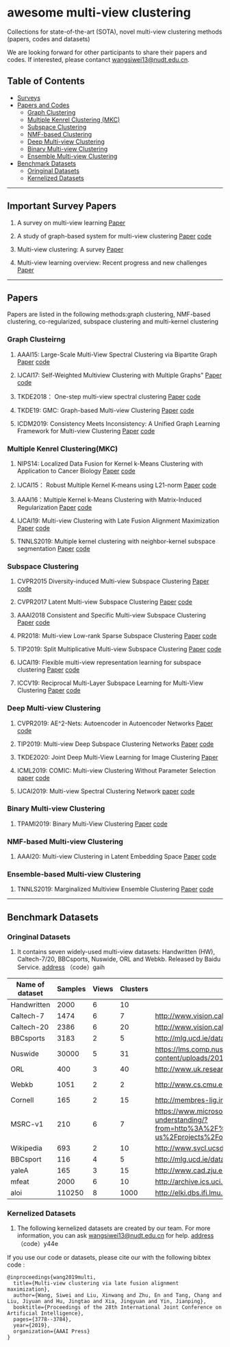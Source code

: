 # awesome multi-view clustering
Collections for state-of-the-art (SOTA), novel multi-view clustering methods (papers, codes and datasets)

We are looking forward for other participants to share their papers and codes. If interested, please contanct <wangsiwei13@nudt.edu.cn>.

##  Table of Contents
- [Surveys](#jump1) 
- [Papers and Codes](#jump2)
    - [Graph Clustering](#jump21)
    - [Multiple Kenrel Clustering (MKC)](#jump22)
    - [Subspace Clustering](#jump23)
    - [NMF-based Clustering](#jump26)
    - [Deep Multi-view Clustering](#jump24)
    - [Binary Multi-view Clustering](#jump25)
    - [Ensemble Multi-view Clustering](#jump27)
- [Benchmark Datasets](#jump3)
    - [Oringinal Datasets](#jump31)
    - [Kernelized Datasets](#jump32)

---

##  <span id="jump1">Important Survey Papers </span>
1. A survey on multi-view learning [Paper](https://arxiv.org/pdf/1304.5634)

1. A study of graph-based system for multi-view clustering [Paper](https://www.researchgate.net/profile/Hao_Wang250/publication/328573967_A_study_of_graph-based_system_for_multi-view_clustering/links/5cbff7e5299bf120977adaa6/A-study-of-graph-based-system-for-multi-view-clustering.pdf) [code](https://github.com/cswanghao/gbs)

1. Multi-view clustering: A survey [Paper](https://ieeexplore.ieee.org/iel7/8254253/8336843/08336846.pdf)

1. Multi-view learning overview: Recent progress and new challenges [Paper](https://www.researchgate.net/profile/Shiliang_Sun2/publication/314251895_Multi-view_Learning_Overview_Recent_Progress_and_New_Challenges/links/5def9d8f92851c836470978c/Multi-view-Learning-Overview-Recent-Progress-and-New-Challenges.pdf)

---

## <span id="jump2">Papers </span>
Papers are listed in the following methods:graph clustering, NMF-based clustering, co-regularized, subspace clustering and multi-kernel clustering

### <span id="jump21">Graph Clusteirng</span> 
1. AAAI15: Large-Scale Multi-View Spectral Clustering via Bipartite Graph [Paper](https://www.aaai.org/ocs/index.php/AAAI/AAAI15/paper/download/9641/9937) [code](https://github.com/zzz123xyz/MVSC)

1. IJCAI17: Self-Weighted Multiview Clustering with Multiple Graphs" [Paper](https://www.ijcai.org/Proceedings/2017/0357.pdf) [code](https://github.com/kylejingli/SwMC-IJCAI17)

1. TKDE2018： One-step multi-view spectral clustering [Paper](https://ieeexplore.ieee.org/abstract/document/8478288/) [code](https://pan.baidu.com/s/1eFiB87O0LBkJS8ZRSybNfQ)

1. TKDE19: GMC: Graph-based Multi-view Clustering [Paper](https://ieeexplore.ieee.org/abstract/document/8662703) [code](https://github.com/cshaowang/gmc)

1. ICDM2019: Consistency Meets Inconsistency: A Unified Graph Learning Framework for Multi-view Clustering [Paper](https://www.researchgate.net/profile/Dong_Huang9/publication/335857675_Consistency_Meets_Inconsistency_A_Unified_Graph_Learning_Framework_for_Multi-view_Clustering/links/5d809ca7458515fca16e3776/Consistency-Meets-Inconsistency-A-Unified-Graph-Learning-Framework-for-Multi-view-Clustering.pdf) [code](https://github.com/youweiliang/ConsistentGraphLearning)


### <span id="jump22">Multiple Kenrel Clustering(MKC)</span> 
1. NIPS14: Localized Data Fusion for Kernel k-Means Clustering with Application to Cancer Biology [Paper](https://papers.nips.cc/paper/5236-localized-data-fusion-for-kernel-k-means-clustering-with-application-to-cancer-biology.pdf) [code](https://github.com/mehmetgonen/lmkkmeans)

1. IJCAI15： Robust Multiple Kernel K-means using L21-norm [Paper](https://www.aaai.org/ocs/index.php/IJCAI/IJCAI15/paper/download/11332/11224) [code](https://github.com/csliangdu/RMKKM)

1. AAAI16：Multiple Kernel k-Means Clustering with Matrix-Induced Regularization [Paper](https://www.aaai.org/ocs/index.php/AAAI/AAAI16/paper/viewPDFInterstitial/12115/11819) [code](https://github.com/wangsiwei2010/Multiple-Kernel-k-Means-Clustering-with-Matrix-Induced-Regularization)

1. IJCAI19:  Multi-view Clustering with Late Fusion Alignment Maximization [Paper](https://www.ijcai.org/proceedings/2019/0524.pdf) [code](https://github.com/wangsiwei2010/latefusionalignment)

1. TNNLS2019:  Multiple kernel clustering with neighbor-kernel subspace segmentation [Paper](https://ieeexplore.ieee.org/document/8750871) [code](https://github.com/SihangZhou/Demo-of-Multiple-Kernel-Clustering-with-Neighbor-Kernel-Subspace-Segmentation)

### <span id="jump23">Subspace Clustering</span> 
1. CVPR2015 Diversity-induced Multi-view Subspace Clustering [Paper](https://www.zpascal.net/cvpr2015/Cao_Diversity-Induced_Multi-View_Subspace_2015_CVPR_paper.pdf) [code](http://cic.tju.edu.cn/faculty/zhangchangqing/code/DiMSC.rar)

1. CVPR2017 Latent Multi-view Subspace Clustering [Paper](http://cic.tju.edu.cn/faculty/zhangchangqing/pub/Zhang_Latent_Multi-View_Subspace_CVPR_2017_paper.pdf) [code](http://cic.tju.edu.cn/faculty/zhangchangqing/code/LMSC_CVPR2017_Zhang.rar)

1. AAAI2018 Consistent and Specific Multi-view Subspace Clustering [Paper](https://github.com/XIAOCHUN-CAS/Academic-Publications/blob/master/Conference/2018_AAAI_Luo.pdf) [code](https://github.com/XIAOCHUN-CAS/Consistent-and-Specific-Multi-View-Subspace-Clustering)

1. PR2018: Multi-view Low-rank Sparse Subspace Clustering [Paper](https://arxiv.org/abs/1708.08732) [code](https://github.com/wangsiwei2010/Multi-view-LRSSC)

1. TIP2019: Split Multiplicative Multi-view Subspace Clustering [Paper](https://www.researchgate.net/publication/333007034_Split_Multiplicative_Multi-view_Subspace_Clustering) [code](https://github.com/joshuaas/SM2SC)

1. IJCAI19: Flexible multi-view representation learning for subspace clustering [Paper](https://www.ijcai.org/Proceedings/2019/0404.pdf) [code](https://github.com/lslrh/FMR)

1. ICCV19: Reciprocal Multi-Layer Subspace Learning for Multi-View Clustering [Paper](http://openaccess.thecvf.com/content_ICCV_2019/papers/Li_Reciprocal_Multi-Layer_Subspace_Learning_for_Multi-View_Clustering_ICCV_2019_paper.pdf) [code](https://github.com/lslrh/RMSL)


### <span id="jump24">Deep Multi-view Clustering</span> 
1. CVPR2019:  AE^2-Nets: Autoencoder in Autoencoder Networks [Paper](http://cic.tju.edu.cn/faculty/zhangchangqing/pub/AE2_Nets.pdf) [code](https://github.com/willow617/AE2-Nets)

1. TIP2019: Multi-view Deep Subspace Clustering Networks [Paper](https://arxiv.org/abs/1908.01978) [code](https://github.com/huybery/MvDSCN)
1. TKDE2020: Joint Deep Multi-View Learning for Image Clustering [Paper](https://ieeexplore.ieee.org/abstract/document/8999493/)
2. ICML2019: COMIC: Multi-view Clustering Without Parameter Selection [paper](http://proceedings.mlr.press/v97/peng19a/peng19a.pdf) [code](https://github.com/limit-scu/2019-ICML-COMIC)
3. IJCAI2019: Multi-view Spectral Clustering Network [paper](https://www.ijcai.org/Proceedings/2019/0356.pdf) [code](https://github.com/limit-scu/2019-IJCAI-MvSCN)


### <span id="jump25">Binary Multi-view Clustering</span> 
1. TPAMI2019: Binary Multi-View Clustering [Paper](http://cfm.uestc.edu.cn/~fshen/TPAMI-BMVC_Final.pdf) [code](https://github.com/DarrenZZhang/BMVC)


### <span id="jump26">NMF-based Multi-view Clustering</span> 
1. AAAI20: Multi-view Clustering in Latent Embedding Space [Paper](https://www.researchgate.net/profile/Dong_Huang9/publication/338883065_Multi-view_Clustering_in_Latent_Embedding_Space/links/5e30e4ee458515072d6ab048/Multi-view-Clustering-in-Latent-Embedding-Space.pdf?_sg%5B0%5D=c7_LGDqrWNZ_2R_YVqZW5paGs4aiAWHyL5Vm6D9xC-qLrwZgnT5PnHd5qcLIWLjUU1w1sMRvcFieskwMXfiUxA.C7MpmX3wox2zTGV_rHjWvJVYUcWBn5cx271Yud84FlPQiu_W8azOItQWDVbvUiM3bw4kxI_zLS8mGKTKMl5f3w&_sg%5B1%5D=Ug4z3sxpjLL5fvIFDmpbr9hht6CQIYTxXEPWuPHRJZvOOuGvEI2QyxzM8WX0M3c0SkQeyoVq3fnE9kyqH5TWHTslmLrQDWSN3t6xvMVZkLTi.C7MpmX3wox2zTGV_rHjWvJVYUcWBn5cx271Yud84FlPQiu_W8azOItQWDVbvUiM3bw4kxI_zLS8mGKTKMl5f3w&_iepl=) [code](https://github.com/Ttuo123/MCLES)


### <span id="jump27"> Ensemble-based Multi-view Clustering</span> 
1. TNNLS2019: Marginalized Multiview Ensemble Clustering [Paper](https://ieeexplore.ieee.org/document/8691702) [code](https://pan.baidu.com/s/1ipfGlQKcBTQn71yP3ZbISQ)



---

## <span id="jump3">Benchmark Datasets</span>
### <span id="jump31">Oringinal Datasets</span>
1. It contains seven widely-used multi-view datasets: Handwritten (HW), Caltech-7/20, BBCsports, Nuswide, ORL and Webkb. Released by Baidu Service.
[address](https://pan.baidu.com/s/1hG2zL40RxVaJ_p53gBM7kA) （code）gaih


| Name of dataset | Samples | Views | Clusters | Original   location                                                                                                                                           |                                             |   |   |
|-----------------|---------|-------|----------|---------------------------------------------------------------------------------------------------------------------------------------------------------------|---------------------------------------------|---|---|
| Handwritten     | 2000    | 6     | 10       |                                                                                                                                                               |                                             |   |   |
| Caltech-7       | 1474    | 6     | 7        | http://www.vision.caltech.edu/Image_Datasets/Caltech101/                                                                                                      |                                             |   |   |
| Caltech-20      | 2386    | 6     | 20       | http://www.vision.caltech.edu/Image_Datasets/Caltech101/                                                                                                      |                                             |   |   |
| BBCsports       | 3183    | 2     | 5        | http://mlg.ucd.ie/datasets/segment.html                                                                                                                       |                                             |   |   |
| Nuswide         | 30000   | 5     | 31       | https://lms.comp.nus.edu.sg/wp-content/uploads/2019/research/nuswide/NUS-WIDE.html                                                                            |                                             |   |   |
| ORL             | 400     | 3     | 40       | http://www.uk.research.att.com/facedatabase.html                                                                                                              |                                             |   |   |
| Webkb           | 1051    | 2     | 2        | http://www.cs.cmu.edu/afs/cs/project/theo-11/www/wwkb/                                                                                                        | http://membres-lig.imag.fr/grimal/data.html |   |   |
| Cornell         | 165     | 2     | 15       | http://membres-lig.imag.fr/grimal/data.html                                                                                                                   |                                             |   |   |
| MSRC-v1         | 210     | 6     | 7        | https://www.microsoft.com/en-us/research/project/image-understanding/?from=http%3A%2F%2Fresearch.microsoft.com%2Fen-us%2Fprojects%2Fobjectclassrecognition%2F |                                             |   |   |
| Wikipedia       | 693     | 2     | 10       | http://www.svcl.ucsd.edu/projects/crossmodal/                                                                                                                 |                                             |   |   |
| BBCsport        | 116     | 4     | 5        | http://mlg.ucd.ie/datasets/segment.html                                                                                                                       | http://mlg.ucd.ie/datasets/bbc.html         |   |   |
| yaleA           | 165     | 3     | 15       | http://www.cad.zju.edu.cn/home/dengcai/Data/FaceData.html                                                                                                     |                                             |   |   |
| mfeat           | 2000    | 6     | 10       | http://archive.ics.uci.edu/ml/datasets/Multiple+Features                                                                                                      |                                             |   |   |
| aloi            | 110250  | 8     | 1000     | http://elki.dbs.ifi.lmu.de/wiki/DataSets/MultiView                                                                                                            |                                             |   |   |

### <span id="jump32">Kernelized Datasets</span>
1. The following kernelized datasets are created by our team. For more information, you can ask <wangsiwei13@nudt.edu.cn> for help.
[address](https://pan.baidu.com/s/1sOpNOG_3BlNPoxhwLKbUEQ) （code）y44e 

If you use our code or datasets, please cite our with the following bibtex code :
```
@inproceedings{wang2019multi,
  title={Multi-view clustering via late fusion alignment maximization},
  author={Wang, Siwei and Liu, Xinwang and Zhu, En and Tang, Chang and Liu, Jiyuan and Hu, Jingtao and Xia, Jingyuan and Yin, Jianping},
  booktitle={Proceedings of the 28th International Joint Conference on Artificial Intelligence},
  pages={3778--3784},
  year={2019},
  organization={AAAI Press}
}
```


